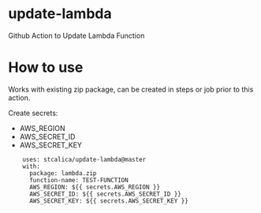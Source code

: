 # update-lambda
Github Action to Update Lambda Function

# How to use 

Works with existing zip package, can be created in steps or job prior to this action. 

Create secrets: 
  * AWS_REGION	
  * AWS_SECRET_ID	
  * AWS_SECRET_KEY
  
```
    uses: stcalica/update-lambda@master
    with:
      package: lambda.zip
      function-name: TEST-FUNCTION
      AWS_REGION: ${{ secrets.AWS_REGION }}
      AWS_SECRET_ID: ${{ secrets.AWS_SECRET_ID }}
      AWS_SECRET_KEY: ${{ secrets.AWS_SECRET_KEY }}
```
